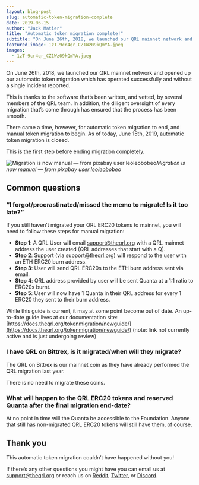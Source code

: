 ```yaml
---
layout: blog-post
slug: automatic-token-migration-complete
date: 2019-06-15
author: "Jack Matier"
title: "Automatic token migration complete!"
subtitle: "On June 26th, 2018, we launched our QRL mainnet network and opened up our automatic token migration which has operated successfully and without a single incident reported."
featured_image: 1zT-9cr4qr_CZ1Wz09kQmYA.jpeg
images:
  - 1zT-9cr4qr_CZ1Wz09kQmYA.jpeg
---
```


On June 26th, 2018, we launched our QRL mainnet network and opened up our automatic token migration which has operated successfully and without a single incident reported.

This is thanks to the software that’s been written, and vetted, by several members of the QRL team. In addition, the diligent oversight of every migration that’s come through has ensured that the process has been smooth.

There came a time, however, for automatic token migration to end, and manual token migration to begin. As of today, June 15th, 2019, automatic token migration is closed.

This is the first step before ending migration completely.

![Migration is now manual — from pixabay user [leoleobobeo](https://pixabay.com/users/leoleobobeo-1487549/)](./images/1zT-9cr4qr_CZ1Wz09kQmYA.jpeg)*Migration is now manual — from pixabay user [leoleobobeo](https://pixabay.com/users/leoleobobeo-1487549/)*

## Common questions

### “I forgot/procrastinated/missed the memo to migrate! Is it too late?”

If you still haven’t migrated your QRL ERC20 tokens to mainnet, you will need to follow these steps for manual migration:

* **Step 1**: A QRL User will email [support@theqrl.org](mailto:support@theqrl.org) with a QRL mainnet address the user created (QRL addresses that start with a Q).
* **Step 2**: Support (via [support@theqrl.org](mailto:support@theqrl.org)) will respond to the user with an ETH ERC20 burn address.
* **Step 3**: User will send QRL ERC20s to the ETH burn address sent via email.
* **Step 4**: QRL address provided by user will be sent Quanta at a 1:1 ratio to ERC20s burnt.
* **Step 5**: User will now have 1 Quanta in their QRL address for every 1 ERC20 they sent to their burn address.

While this guide is current, it may at some point become out of date. An up-to-date guide lives at our documentation site: [https://docs.theqrl.org/tokenmigration/newguide/](https://docs.theqrl.org/tokenmigration/newguide/) (note: link not currently active and is just undergoing review)

### I have QRL on Bittrex, is it migrated/when will they migrate?

The QRL on Bittrex is our mainnet coin as they have already performed the QRL migration last year.

There is no need to migrate these coins.

### What will happen to the QRL ERC20 tokens and reserved Quanta after the final migration end-date?

At no point in time will the Quanta be accessible to the Foundation. Anyone that still has non-migrated QRL ERC20 tokens will still have them, of course.

## Thank you

This automatic token migration couldn’t have happened without you!

If there’s any other questions you might have you can email us at support@theqrl.org or reach us on [Reddit](https://reddit.com/r/QRL/), [Twitter](https://twitter.com/qrledger), or [Discord](https://discord.gg/jBT6BEp).